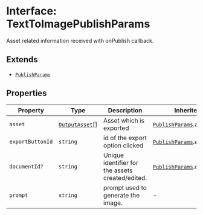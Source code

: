 # Interface: TextToImagePublishParams

Asset related information received with onPublish callback.

## Extends

- [`PublishParams`](publish-params.md)

## Properties

| Property | Type | Description | Inherited from |
| ------ | ------ | ------ | ------ |
| `asset` | [`OutputAsset`](../../Asset.types/interfaces/output-asset.md)[] | Asset which is exported | [`PublishParams`](publish-params.md).`asset` |
| `exportButtonId` | `string` | id of the export option clicked | [`PublishParams`](publish-params.md).`exportButtonId` |
| `documentId?` | `string` | Unique identifier for the assets created/edited. | [`PublishParams`](publish-params.md).`documentId` |
| `prompt` | `string` | prompt used to generate the image. | - |
